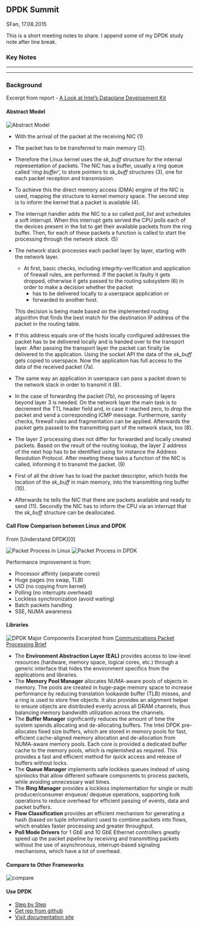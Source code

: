 ## DPDK Summit 
SFan, 17.08.2015 

This is a short meeting notes to share. I append some of my DPDK study note after line break.

### Key Notes


---
***
### Background
Excerpt from report - [A Look at Intel’s Dataplane Development Kit][3]

#### Abstract Model
![Abstract Model][4]

* With the arrival of the packet at the receiving NIC (1) 
* The packet has to be transferred to main memory (2). 
* Therefore the Linux kernel uses the *sk_buff* structure for the internal representation of packets. The NIC has a buffer, usually a ring queue called ‘*ring buffer*’, to store pointers to *sk_buff* structures (3), one for each packet reception and transmission. 
* To achieve this the direct memory access (DMA) engine of the NIC is used, mapping the structure to kernel memory space. The second step is to inform the kernel that a packet is available (4). 
* The interrupt handler adds the NIC to a so called *poll_list* and schedules a soft interrupt. When this interrupt gets served the CPU polls each of the devices present in the list to get their available packets from the ring buffer. Then, for each of these packets a function is called to start the processing through the *network stack*. (5)
* The network stack processes each packet layer by layer, starting with the network layer. 
	* At first, basic checks, including integrity-verification and application of firewall rules, are performed. If the packet is faulty it gets dropped, otherwise
it gets passed to the routing subsystem (6) in order to make a decision whether the packet 
		- has to be delivered locally to a userspace application or 
		- forwarded to another host. 
	
	This decision is being made based on the implemented routing algorithm that finds the best match for the destination IP address of the packet in the routing table.

* If this address equals one of the hosts locally configured addresses the packet has to be delivered locally and is handed over to the transport layer. After passing the transport layer the packet can finally be delivered to the application. Using the socket API the data of the *sk_buff* gets copied to userspace. Now the application has full access to the data of the received packet (7a). 
* The same way an application in userspace can pass a packet down to the network stack in order to transmit it (8).

* In the case of forwarding the packet (7b), no processing of layers beyond layer 3 is needed. On the network layer the main task is to decrement the TTL header field and, in case it reached zero, to drop the packet and send a corresponding ICMP message. Furthermore, sanity checks, firewall rules and fragmentation can be applied.
Afterwards the packet gets passed to the transmitting part of the network stack, too (8).

* The layer 2 processing does not differ for forwarded and locally created packets. Based on the result of the routing lookup, the layer 2 address of the next hop has to be identified using for instance the Address Resolution Protocol. After meeting these tasks a function of the NIC is called, informing it to transmit the packet. (9)
* First of all the driver has to load the packet descriptor, which holds the location of the *sk_buff* in main memory, into the transmitting ring buffer (10). 
* Afterwards he tells the NIC that there are packets available and ready to send (11). Secondly the NIC has to inform the CPU via an interrupt that the *sk_buff* structure can be deallocated.

#### Call Flow Comparison between Linux and DPDK
From [Understand DPDK][0]

![Packet Process in Linux][7]
![Packet Process in DPDK][8]

Performance improvement is from:

* Processor affinity (separate cores) 
* Huge pages (no swap, TLB)
* UIO (no copying from kernel)
* Polling (no interrupts overhead)
* Lockless synchronization (avoid waiting) 
* Batch packets handling
* SSE, NUMA awareness

#### Libraries

![DPDK Major Components][5]
Excerpted from [Communications Packet Processing Brief][2]

* The **Environment Abstraction Layer (EAL)** provides access to low-level resources (hardware, memory space, logical cores, etc.) through a generic interface that hides the environment specifics from the applications and libraries.
* The **Memory Pool Manager** allocates NUMA-aware pools of objects in memory. The pools are created in huge-page memory space to increase performance by reducing translation lookaside buffer (TLB) misses, and a ring is used to store free objects. It also provides an alignment helper to ensure objects are distributed evenly across all DRAM channels, thus balancing memory bandwidth utilization across the channels.
* The **Buffer Manager** significantly reduces the amount of time the system spends allocating and de-allocating buffers. The Intel DPDK pre-allocates fixed size buffers,
which are stored in memory pools for fast, efficient cache-aligned memory allocation and de-allocation from NUMA-aware memory pools. Each core is provided a dedicated buffer cache to the memory pools, which is replenished as required. This provides a fast and efficient method for quick access and release of buffers without locks.
* The **Queue Manager** implements safe lockless queues instead of using spinlocks that allow different software components to process packets, while avoiding unnecessary wait times.
* The **Ring Manager** provides a lockless implementation for single or multi producer/consumer enqueue/ dequeue operations, supporting bulk operations to reduce overhead for efficient passing of events, data and packet buffers.
* **Flow Classification** provides an efficient mechanism for generating a hash (based on tuple information) used to combine packets into flows, which enables faster processing and greater throughput.
* **Poll Mode Drivers** for 1 GbE and 10 GbE Ethernet controllers greatly speed up the packet pipeline by receiving and transmitting packets without the use of asynchronous, interrupt-based signaling mechanisms, which have a lot of overhead.

#### Compare to Other Frameworks
![compare][6]

#### Use DPDK

* [Step by Step][9]
* [Get rep from github][10]
* [Visit documentation site][11]

[References]:
[0]:http://www.slideshare.net/garyachy/dpdk-44585840?related=1
[1]:https://haryachyy.wordpress.com/
[2]:http://www.intel.com/content/dam/www/public/us/en/documents/solution-briefs/communications-packet-processing-brief.pdf
[3]:http://www.net.in.tum.de/fileadmin/TUM/NET/NET-2014-08-1/NET-2014-08-1_15.pdf
[4]:https://www.evernote.com/l/AS4Z2_f2FaVFjJvH-UcTxNDB2jcp_Y_QkTUB/image.png
[5]:https://www.evernote.com/l/AS56rLXtZGRINLkaRhRZeVMas8BKHfMtpkIB/image.png
[6]:https://www.evernote.com/l/AS5Z0bPy4TxL_Yaqf56SNUGLb-J-vBzLe-8B/image.png
[7]:https://www.evernote.com/l/AS4bGlVH3jBEzaBsQRKfBvuUMxMVi3_0iZ8B/image.png
[8]:https://www.evernote.com/l/AS5AwBUd5QtFHYTn3x2PJqlYIWYFdHSVlXoB/image.png
[9]:http://www.slideshare.net/hisaki/intel-dpdk-step-by-step-instructions
[10]:http://dpdk-org.github.io/dpdk/
[11]:http://dpdk.org/

